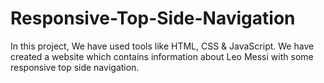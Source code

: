 # Responsive-Top-Side-Navigation
In this project, We have used tools like HTML, CSS & JavaScript. We have created a website which contains information about Leo Messi with some responsive top side navigation.
